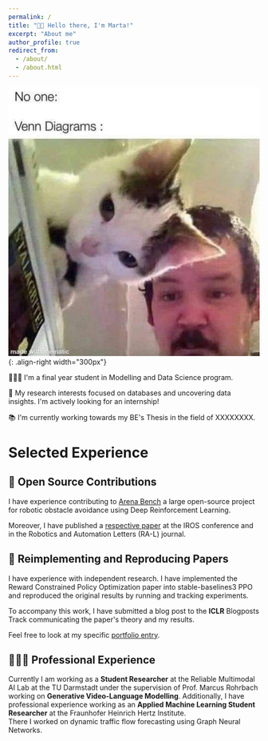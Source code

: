 ```yaml
---
permalink: /
title: "👋🏼 Hello there, I'm Marta!"
excerpt: "About me"
author_profile: true
redirect_from: 
  - /about/
  - /about.html
---
```




![Illustration of venn diagram made by a cat and a man](/images/cat-meme.jpg){: .align-right width="300px"}

👨🏻‍💻 I'm a final year student in Modelling and Data Science program.

🔬 My research interests focused on databases and uncovering data insights. I'm actively looking for an internship!

📚 I'm currently working towards my BE's Thesis in the field of XXXXXXXX. 

# Selected Experience

## 🤖 Open Source Contributions
I have experience contributing to [Arena Bench](https://github.com/Arena-Rosnav) a large open-source project for robotic obstacle avoidance using Deep Reinforcement Learning.

Moreover, I have published a [respective paper](https://sudo-boris.github.io/publication/2022-Arena-Bench) at the IROS conference and in the Robotics and Automation Letters (RA-L) journal.

## 📜 Reimplementing and Reproducing Papers
I have experience with independent research. I have implemented the Reward Constrained Policy Optimization paper into stable-baselines3 PPO and reproduced the original results by running and tracking experiments.

To accompany this work, I have submitted a blog post to the **ICLR** Blogposts Track communicating the paper's theory and my results.

Feel free to look at my specific [portfolio entry](https://sudo-boris.github.io/portfolio/RCPPO/).

## 👨🏻‍🔬 Professional Experience

Currently I am working as a **Student Researcher** at the Reliable Multimodal AI Lab at the TU Darmstadt under the supervision of Prof. Marcus Rohrbach working on **Generative Video-Language Modelling**.
Additionally, I have professional experience working as an **Applied Machine Learning Student Researcher** at the Fraunhofer Heinrich Hertz Institute. \
There I worked on dynamic traffic flow forecasting using Graph Neural Networks.